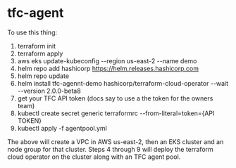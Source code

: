 # tfc-agent

To use this thing:
1) terraform init
2) terraform apply
3) aws eks update-kubeconfig --region us-east-2 --name demo
4) helm repo add hashicorp https://helm.releases.hashicorp.com
5) helm repo update
6) helm install tfc-agennt-demo hashicorp/terraform-cloud-operator --wait --version 2.0.0-beta8
7) get your TFC API token (docs say to use a the token for the owners team)
8) kubectl create secret generic terraformrc --from-literal=token={API TOKEN}
9) kubectl apply -f agentpool.yml

The above will create a VPC in AWS us-east-2, then an EKS cluster and an node group for that cluster.  Steps 4 through 9 will deploy the terraform cloud operator on the cluster along with an TFC agent pool.
